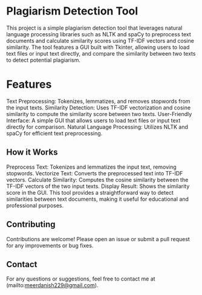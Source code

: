 # Plagiarism Detection Tool
This project is a simple plagiarism detection tool that leverages natural language processing libraries such as NLTK and spaCy to preprocess text documents and calculate similarity scores using TF-IDF vectors and cosine similarity. The tool features a GUI built with Tkinter, allowing users to load text files or input text directly, and compare the similarity between two texts to detect potential plagiarism.

# Features
Text Preprocessing: Tokenizes, lemmatizes, and removes stopwords from the input texts.
Similarity Detection: Uses TF-IDF vectorization and cosine similarity to compute the similarity score between two texts.
User-Friendly Interface: A simple GUI that allows users to load text files or input text directly for comparison.
Natural Language Processing: Utilizes NLTK and spaCy for efficient text preprocessing.

## How it Works
Preprocess Text: Tokenizes and lemmatizes the input text, removing stopwords.
Vectorize Text: Converts the preprocessed text into TF-IDF vectors.
Calculate Similarity: Computes the cosine similarity between the TF-IDF vectors of the two input texts.
Display Result: Shows the similarity score in the GUI.
This tool provides a straightforward way to detect similarities between text documents, making it useful for educational and professional purposes.

## Contributing

Contributions are welcome! Please open an issue or submit a pull request for any improvements or bug fixes.

## Contact

For any questions or suggestions, feel free to contact me at (mailto:meerdanish229@gmail.com).




